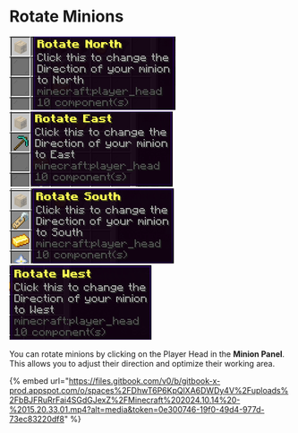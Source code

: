# Rotate Minions

![](<../../../.gitbook/assets/image (1) (1) (1) (1) (1).png>)![](<../../../.gitbook/assets/image (2) (1) (1) (1) (1).png>)![](<../../../.gitbook/assets/image (3) (1) (1) (1) (1).png>)![](<../../../.gitbook/assets/image (4) (1) (1) (1).png>)



You can rotate minions by clicking on the Player Head in the **Minion Panel**. This allows you to adjust their direction and optimize their working area.

{% embed url="https://files.gitbook.com/v0/b/gitbook-x-prod.appspot.com/o/spaces%2FDhwT6P6KpQlXA6DWDy4V%2Fuploads%2FbBJFRuRrFai4SGdGJexZ%2FMinecraft%202024.10.14%20-%2015.20.33.01.mp4?alt=media&token=0e300746-19f0-49d4-977d-73ec83220df8" %}
